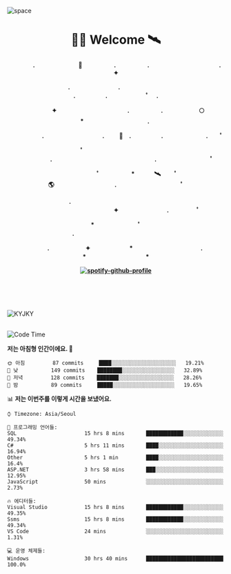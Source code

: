 ![space](https://user-images.githubusercontent.com/93513959/153272999-db6423b1-a80f-4b72-bf4c-7be2c9d6d328.png)



<h1 align="center">👨‍🚀 Welcome  🛰︎</h1>
<h4 align='center'>
<p align="center">　　　　.　　　　　　  　🌠　　　   　. 　　　　　.　　　　　　　　　　　  . 　　　 　       ✦     </p>
<p align="center">.　　　　　　　　.　　  　　　　  　 　　　　　　　　　　　.　　　　　.　　　　   　 ﾟ             　.        </p>
<p align="center">　　　　✦　　　　　  　　　　    　. 　　　　　.　　　　　　🌕　*　　　　　　　　　　  . 　　　 　            </p>
<p align="center">　　  　         　　. 　　　　   　 　　　.     　   　🚀　.　　　　　.　　　   　　　 .             　 ﾟ   </p>
<p align="center">　　ﾟ　　　　　　　　  　　　　   　 　　　　.　　　　　　　　　　　　　　　　　.   　　　            　  　　　ﾟ</p>
<p align="center"> 　　　　　　　ﾟ　　　 　　*　　   🛰︎　 　ﾟ　　　　🌎　　　　　　　　　　.　　　　　　　   　　  ﾟ          　   </p>
<p align="center">.　　　　　　　　　　  　　　　   　 　　　　　　　　　　　　 ✦　　　　　　　　.　   　　             ﾟ　  　　   </p>
<p align="center">　　　*　　　　　　  　ﾟ　　   　 　　　　.　　　　　　　　　　　　　　　　   　　            　  　　            </p>
<p align="center">　　　.　　　　　　✦  　　　　　   *　 　　　　　　　　　　.　　　　　　　*　　　　　   　              　  　*　  </p>

[![spotify-github-profile](https://spotify-github-profile.vercel.app/api/view?uid=316vepr7x7ia45xvcuqyysvtmpfe&cover_image=true&theme=novatorem&bar_color=37bac3&bar_color_cover=false)](https://spotify-github-profile.vercel.app/api/view?uid=316vepr7x7ia45xvcuqyysvtmpfe&redirect=true)

</h4>

<br>
<br>
<br>

<p align="left"><img src="https://github-readme-stats.vercel.app/api/top-langs?username=KYJKY&show_icons=true&locale=en&layout=compact&theme=radical" alt="KYJKY" />
<!--<img src="https://github-readme-stats.vercel.app/api?username=KYJKY&show_icons=true&locale=en&theme=radical" alt="KYJKY" />--> <br><br></p>

<!--START_SECTION:waka-->
![Code Time](http://img.shields.io/badge/Code%20Time-903%20hrs%201%20min-blue)

**저는 아침형 인간이에요. 🐤** 

```text
🌞 아침         87 commits     ████░░░░░░░░░░░░░░░░░░░░░   19.21% 
🌆 낮　         149 commits    ████████░░░░░░░░░░░░░░░░░   32.89% 
🌃 저녁         128 commits    ███████░░░░░░░░░░░░░░░░░░   28.26% 
🌙 밤　         89 commits     █████░░░░░░░░░░░░░░░░░░░░   19.65%

```


📊 **저는 이번주를 이렇게 시간을 보냈어요.** 

```text
⌚︎ Timezone: Asia/Seoul

💬 프로그래밍 언어들: 
SQL                      15 hrs 8 mins       ████████████░░░░░░░░░░░░░   49.34% 
C#                       5 hrs 11 mins       ████░░░░░░░░░░░░░░░░░░░░░   16.94% 
Other                    5 hrs 1 min         ████░░░░░░░░░░░░░░░░░░░░░   16.4% 
ASP.NET                  3 hrs 58 mins       ███░░░░░░░░░░░░░░░░░░░░░░   12.95% 
JavaScript               50 mins             ░░░░░░░░░░░░░░░░░░░░░░░░░   2.73%

🔥 에디터들: 
Visual Studio            15 hrs 8 mins       ████████████░░░░░░░░░░░░░   49.35% 
Ssms                     15 hrs 8 mins       ████████████░░░░░░░░░░░░░   49.34% 
VS Code                  24 mins             ░░░░░░░░░░░░░░░░░░░░░░░░░   1.31%

💻 운영 체제들: 
Windows                  30 hrs 40 mins      █████████████████████████   100.0%

```


<!--END_SECTION:waka-->
